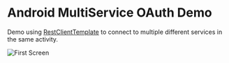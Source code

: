 # Android MultiService OAuth Demo

Demo using [RestClientTemplate](https://github.com/thecodepath/RestClientTemplate) to 
connect to multiple different services in the same activity.

![First Screen](http://i.imgur.com/yiBIhIJ.png)

